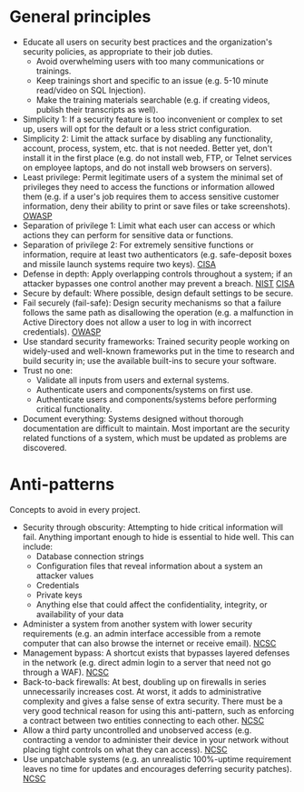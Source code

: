 # General principles

* Educate all users on security best practices and the organization's security policies, as appropriate to their job duties.
  * Avoid overwhelming users with too many communications or trainings. 
  * Keep trainings short and specific to an issue (e.g. 5-10 minute read/video on SQL Injection). 
  * Make the training materials searchable (e.g. if creating videos, publish their transcripts as well).
* Simplicity 1: If a security feature is too inconvenient or complex to set up, users will opt for the default or a less strict configuration.
* Simplicity 2: Limit the attack surface by disabling any functionality, account, process, system, etc. that is not needed. Better yet, don't install it in the first place (e.g. do not install web, FTP, or Telnet services on employee laptops, and do not install web browsers on servers).
* Least privilege: Permit legitimate users of a system the minimal set of privileges they need to access the functions or information allowed them (e.g. if a user's job requires them to access sensitive customer information, deny their ability to print or save files or take screenshots). [OWASP](https://owasp.org/www-community/Access_Control)
* Separation of privilege 1: Limit what each user can access or which actions they can perform for sensitive data or functions.
* Separation of privilege 2: For extremely sensitive functions or information, require at least two authenticators (e.g. safe-deposit boxes and missile launch systems require two keys). [CISA](https://www.cisa.gov/uscert/bsi/articles/knowledge/principles/separation-of-privilege)
* Defense in depth: Apply overlapping controls throughout a system; if an attacker bypasses one control another may prevent a breach. [NIST](https://csrc.nist.gov/glossary/term/defense_in_depth) [CISA](https://www.cisa.gov/uscert/bsi/articles/knowledge/principles/defense-in-depth)
* Secure by default: Where possible, design default settings to be secure.
* Fail securely (fail-safe): Design security mechanisms so that a failure follows the same path as disallowing the operation (e.g. a malfunction in Active Directory does not allow a user to log in with incorrect credentials). [OWASP](https://owasp.org/www-community/Fail_securely)
* Use standard security frameworks: Trained security people working on widely-used and well-known frameworks put in the time to research and build security in; use the available built-ins to secure your software.
* Trust no one:
  * Validate all inputs from users and external systems.
  * Authenticate users and components/systems on first use.
  * Authenticate users and components/systems before performing critical functionality.
* Document everything: Systems designed without thorough documentation are difficult to maintain. Most important are the security related functions of a system, which must be updated as problems are discovered.

# Anti-patterns
Concepts to avoid in every project. 

* Security through obscurity: Attempting to hide critical information will fail. Anything important enough to hide is essential to hide well. This can include:
  * Database connection strings
  * Configuration files that reveal information about a system an attacker values
  * Credentials
  * Private keys
  * Anything else that could affect the confidentiality, integrity, or availability of your data
* Administer a system from another system with lower security requirements (e.g. an admin interface accessible from a remote computer that can also browse the internet or receive email). [NCSC](https://www.ncsc.gov.uk/whitepaper/security-architecture-anti-patterns)
* Management bypass: A shortcut exists that bypasses layered defenses in the network (e.g. direct admin login to a server that need not go through a WAF). [NCSC](https://www.ncsc.gov.uk/whitepaper/security-architecture-anti-patterns)
* Back-to-back firewalls: At best, doubling up on firewalls in series unnecessarily increases cost. At worst, it adds to administrative complexity and gives a false sense of extra security. There must be a very good technical reason for using this anti-pattern, such as enforcing a contract between two entities connecting to each other. [NCSC](https://www.ncsc.gov.uk/whitepaper/security-architecture-anti-patterns)
* Allow a third party uncontrolled and unobserved access (e.g. contracting a vendor to administer their device in your network without placing tight controls on what they can access). [NCSC](https://www.ncsc.gov.uk/whitepaper/security-architecture-anti-patterns)
* Use unpatchable systems (e.g. an unrealistic 100%-uptime requirement leaves no time for updates and encourages deferring security patches). [NCSC](https://www.ncsc.gov.uk/whitepaper/security-architecture-anti-patterns)

